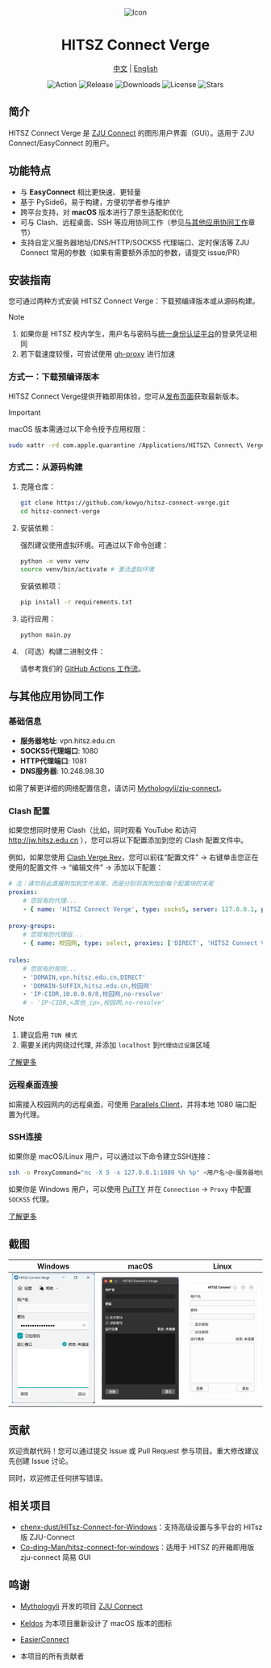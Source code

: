 <div align="center">

<img src="https://github.com/user-attachments/assets/f72235d8-9a80-476a-b2e8-5de1608d5632" 
         width="128" 
         height="128" 
         alt="Icon">

# HITSZ Connect Verge

[中文](README.zh-CN.md) | [English](README.md)

![Action](https://github.com/kowyo/hitsz-connect-verge/actions/workflows/release.yml/badge.svg)
![Release](https://img.shields.io/github/v/release/kowyo/hitsz-connect-verge)
![Downloads](https://img.shields.io/github/downloads/kowyo/hitsz-connect-verge/total)
![License](https://img.shields.io/github/license/kowyo/hitsz-connect-verge)
![Stars](https://img.shields.io/github/stars/kowyo/hitsz-connect-verge)

</div>

## 简介

HITSZ Connect Verge 是 [ZJU Connect](https://github.com/Mythologyli/zju-connect) 的图形用户界面（GUI）。适用于 ZJU Connect/EasyConnect 的用户。

## 功能特点

- 与 **EasyConnect** 相比更快速、更轻量
- 基于 PySide6，易于构建，方便初学者参与维护
- 跨平台支持，对 **macOS** 版本进行了原生适配和优化
- 可与 Clash、远程桌面、SSH 等应用协同工作（参见[与其他应用协同工作](#与其他应用协同工作)章节）
- 支持自定义服务器地址/DNS/HTTP/SOCKS5 代理端口、定时保活等 ZJU Connect 常用的参数（如果有需要额外添加的参数，请提交 issue/PR）

## 安装指南

您可通过两种方式安装 HITSZ Connect Verge：下载预编译版本或从源码构建。

> [!NOTE]
>
> 1. 如果你是 HITSZ 校内学生，用户名与密码与[统一身份认证平台](https://ids.hit.edu.cn)的登录凭证相同
> 2. 若下载速度较慢，可尝试使用 [gh-proxy](https://gh-proxy.com) 进行加速

### 方式一：下载预编译版本

HITSZ Connect Verge提供开箱即用体验，您可从[发布页面](https://github.com/kowyo/hitsz-connect-verge/releases/latest)获取最新版本。

> [!IMPORTANT]
> macOS 版本需通过以下命令授予应用权限：
>
> ```bash
> sudo xattr -rd com.apple.quarantine /Applications/HITSZ\ Connect\ Verge.app
> ```

### 方式二：从源码构建

1. 克隆仓库：

    ```bash
    git clone https://github.com/kowyo/hitsz-connect-verge.git
    cd hitsz-connect-verge
    ```

2. 安装依赖：

    强烈建议使用虚拟环境。可通过以下命令创建：

    ```bash
    python -m venv venv
    source venv/bin/activate # 激活虚拟环境
    ```

    安装依赖项：

    ```bash
    pip install -r requirements.txt
    ```

3. 运行应用：

    ```bash
    python main.py
    ```

4. （可选）构建二进制文件：

    请参考我们的 [GitHub Actions 工作流](.github/workflows/release.yml)。

## 与其他应用协同工作

### 基础信息

- **服务器地址**: vpn.hitsz.edu.cn
- **SOCKS5代理端口**: 1080
- **HTTP代理端口**: 1081
- **DNS服务器**: 10.248.98.30

如需了解更详细的网络配置信息，请访问 [Mythologyli/zju-connect](https://github.com/Mythologyli/zju-connect)。

### Clash 配置

如果您想同时使用 Clash（比如，同时观看 YouTube 和访问 <http://jw.hitsz.edu.cn> ），您可以将以下配置添加到您的 Clash 配置文件中。

例如，如果您使用 [Clash Verge Rev](https://github.com/clash-verge-rev/clash-verge-rev)，您可以前往“配置文件” -> 右键单击您正在使用的配置文件 -> “编辑文件” -> 添加以下配置：

```yaml
# 注：请勿将此直接附加到文件末尾，而是分别将其附加到每个配置块的末尾
proxies:
    # 您现有的代理...
    - { name: 'HITSZ Connect Verge', type: socks5, server: 127.0.0.1, port: 1080, udp: true }

proxy-groups:
    # 您现有的代理组...
    - { name: 校园网, type: select, proxies: ['DIRECT', 'HITSZ Connect Verge'] }

rules:
    # 您现有的规则...
    - 'DOMAIN,vpn.hitsz.edu.cn,DIRECT'
    - 'DOMAIN-SUFFIX,hitsz.edu.cn,校园网'
    - 'IP-CIDR,10.0.0.0/8,校园网,no-resolve'
    # - 'IP-CIDR,<其他_ip>,校园网,no-resolve'

```

> [!NOTE]
>
> 1. 建议启用 `TUN 模式`
> 2. 需要关闭内网绕过代理, 并添加 `localhost` 到`代理绕过设置`区域

[了解更多](https://oldkingok.cc/share/8bFQXBjOkXt8)

### 远程桌面连接

如需接入校园网内的远程桌面，可使用 [Parallels Client](https://www.parallels.com/hk/products/ras/capabilities/parallels-client/)，并将本地 1080 端口配置为代理。

### SSH连接

如果你是 macOS/Linux 用户，可以通过以下命令建立SSH连接：

```bash
ssh -o ProxyCommand="nc -X 5 -x 127.0.0.1:1080 %h %p" <用户名>@<服务器地址> -p <端口>
```

如果你是 Windows 用户，可以使用 [PuTTY](https://www.chiark.greenend.org.uk/~sgtatham/putty/latest.html) 并在 `Connection` -> `Proxy` 中配置 `SOCKS5` 代理。

[了解更多](https://www.simplified.guide/putty/connect-via-proxy)

## 截图

|   Windows   |   macOS    |   Linux    |
| ---- | ---- | ---- |
|  <img width="412" alt="windows" src="assets/windows.png" />   | <img width="412" alt="mac" src="assets/mac.png" />  | <img width="412" alt="linux" src="assets/linux.png" />  |

## 贡献

欢迎贡献代码！您可以通过提交 Issue 或 Pull Request 参与项目。重大修改建议先创建 Issue 讨论。

同时，欢迎修正任何拼写错误。

## 相关项目

- [chenx-dust/HITsz-Connect-for-Windows](https://github.com/chenx-dust/HITsz-Connect-for-Windows)：支持高级设置与多平台的 HITsz 版 ZJU-Connect
- [Co-ding-Man/hitsz-connect-for-windows](https://github.com/Co-ding-Man/hitsz-connect-for-windows)：适用于 HITSZ 的开箱即用版 zju-connect 简易 GUI

## 鸣谢

- [Mythologyli](https://github.com/Mythologyli) 开发的项目 [ZJU Connect](https://github.com/Mythologyli/zju-connect)

- [Keldos](https://github.com/Keldos-Li) 为本项目重新设计了 macOS 版本的图标

- [EasierConnect](https://github.com/lyc8503/EasierConnect)

- 本项目的所有贡献者
